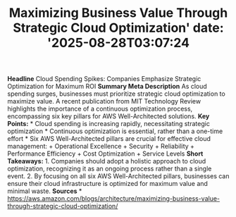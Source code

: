 ﻿---
title: "Maximizing Business Value Through Strategic Cloud Optimization'
date: '2025-08-28T03:07:24"
category: "Markets"
summary: ""
slug: "maximizing business value through strategic cloud optimizati"
source_urls:
  - "https://aws.amazon.com/blogs/architecture/maximizing-business-value-through-strategic-cloud-optimization/"
seo:
  title: "Maximizing Business Value Through Strategic Cloud Optimization | Hash n Hedge'
  description: '"
  keywords: ["news", "markets", "brief"]
---
**Headline** Cloud Spending Spikes: Companies Emphasize Strategic Optimization for Maximum ROI  **Summary Meta Description** As cloud spending surges, businesses must prioritize strategic cloud optimization to maximize value. A recent publication from MIT Technology Review highlights the importance of a continuous optimization process, encompassing six key pillars for AWS Well-Architected solutions.  **Key Points:**  * Cloud spending is increasing rapidly, necessitating strategic optimization * Continuous optimization is essential, rather than a one-time effort * Six AWS Well-Architected pillars are crucial for effective cloud management: 	+ Operational Excellence 	+ Security 	+ Reliability 	+ Performance Efficiency 	+ Cost Optimization 	+ Service Levels  **Short Takeaways:**  1. Companies should adopt a holistic approach to cloud optimization, recognizing it as an ongoing process rather than a single event. 2. By focusing on all six AWS Well-Architected pillars, businesses can ensure their cloud infrastructure is optimized for maximum value and minimal waste.  **Sources** * https://aws.amazon.com/blogs/architecture/maximizing-business-value-through-strategic-cloud-optimization/ 
